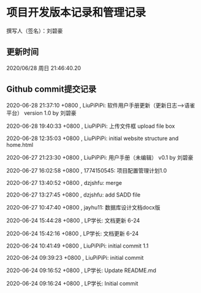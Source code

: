 # 项目开发版本记录和管理记录

撰写人（签名）：刘碧豪
## 更新时间
2020/06/28 周日 21:46:40.20
## Github commit提交记录
2020-06-28 21:37:10 +0800 , LiuPiPiPi: 软件用户手册更新（更新日志—>语雀平台） version 1.0 by 刘碧豪

2020-06-28 19:40:33 +0800 , LiuPiPiPi: 上传文件框 upload file box

2020-06-28 12:35:03 +0800 , LiuPiPiPi: initial website structure and home.html

2020-06-27 21:23:30 +0800 , LiuPiPiPi: 用户手册（未编辑） v0.1 by 刘碧豪

2020-06-27 16:02:58 +0800 , 1774150545: 项目配置管理计划1.0

2020-06-27 13:40:52 +0800 , dzjshfu: merge

2020-06-27 13:27:45 +0800 , dzjshfu: add SADD file

2020-06-27 10:47:40 +0800 , jayhu11: 数据库设计文档docx版

2020-06-24 15:44:28 +0800 , LP学长: 文档更新 6-24

2020-06-24 15:42:16 +0800 , LP学长: 文档更新 6-24

2020-06-24 10:41:49 +0800 , LiuPiPiPi: initial commit 1.1

2020-06-24 09:39:23 +0800 , LiuPiPiPi: initial commit

2020-06-24 09:16:52 +0800 , LP学长: Update README.md

2020-06-24 09:16:24 +0800 , LP学长: Initial commit
